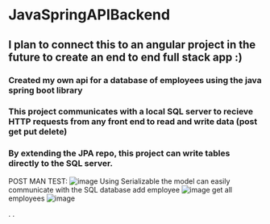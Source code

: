 # JavaSpringAPIBackend
## I plan to connect this to an angular project in the future to create an end to end full stack app :)
### Created my own api for a database of employees using the java spring boot library
### This project communicates with a local SQL server to recieve HTTP requests from any front end to read and write data (post get put delete)
### By extending the JPA repo, this project can write tables directly to the SQL server.
POST MAN TEST:
![image](https://user-images.githubusercontent.com/40246928/201208673-023b3939-f44e-465a-b093-e64b2ead36c8.png)
Using Serializable the model can easily communicate with the SQL database
add employee
![image](https://user-images.githubusercontent.com/40246928/201209041-54a95d06-dad1-4f19-ab90-83d2722f9e6d.png)
get all employees
![image](https://user-images.githubusercontent.com/40246928/201209069-24baf82b-1eb9-4642-ae06-ad427eb148ed.png)

.
.
